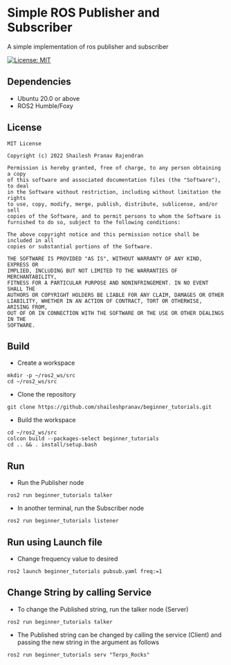 # Simple ROS Publisher and Subscriber
A simple implementation of ros publisher and subscriber

[![License: MIT](https://img.shields.io/badge/License-MIT-green.svg)](https://opensource.org/licenses/MIT)

## Dependencies
- Ubuntu 20.0 or above
- ROS2 Humble/Foxy

## License
```
MIT License

Copyright (c) 2022 Shailesh Pranav Rajendran

Permission is hereby granted, free of charge, to any person obtaining a copy
of this software and associated documentation files (the "Software"), to deal
in the Software without restriction, including without limitation the rights
to use, copy, modify, merge, publish, distribute, sublicense, and/or sell
copies of the Software, and to permit persons to whom the Software is
furnished to do so, subject to the following conditions:

The above copyright notice and this permission notice shall be included in all
copies or substantial portions of the Software.

THE SOFTWARE IS PROVIDED "AS IS", WITHOUT WARRANTY OF ANY KIND, EXPRESS OR
IMPLIED, INCLUDING BUT NOT LIMITED TO THE WARRANTIES OF MERCHANTABILITY,
FITNESS FOR A PARTICULAR PURPOSE AND NONINFRINGEMENT. IN NO EVENT SHALL THE
AUTHORS OR COPYRIGHT HOLDERS BE LIABLE FOR ANY CLAIM, DAMAGES OR OTHER
LIABILITY, WHETHER IN AN ACTION OF CONTRACT, TORT OR OTHERWISE, ARISING FROM,
OUT OF OR IN CONNECTION WITH THE SOFTWARE OR THE USE OR OTHER DEALINGS IN THE
SOFTWARE.
```

## Build
- Create a workspace
```
mkdir -p ~/ros2_ws/src
cd ~/ros2_ws/src
```
- Clone the repository
```
git clone https://github.com/shaileshpranav/beginner_tutorials.git
```
- Build the workspace
```
cd ~/ros2_ws/src
colcon build --packages-select beginner_tutorials
cd .. && . install/setup.bash
```
## Run
- Run the Publisher node
```
ros2 run beginner_tutorials talker
```
- In another terminal, run the Subscriber node
```
ros2 run beginner_tutorials listener
```

## Run using Launch file
- Change frequency value to desired
```
ros2 launch beginner_tutorials pubsub.yaml freq:=1
```

## Change String by calling Service
- To change the Published string, run the talker node (Server)
```
ros2 run beginner_tutorials talker
```
- The Published string can be changed by calling the service (Client) and passing the new string in the argument as follows
```
ros2 run beginner_tutorials serv "Terps_Rocks"
```